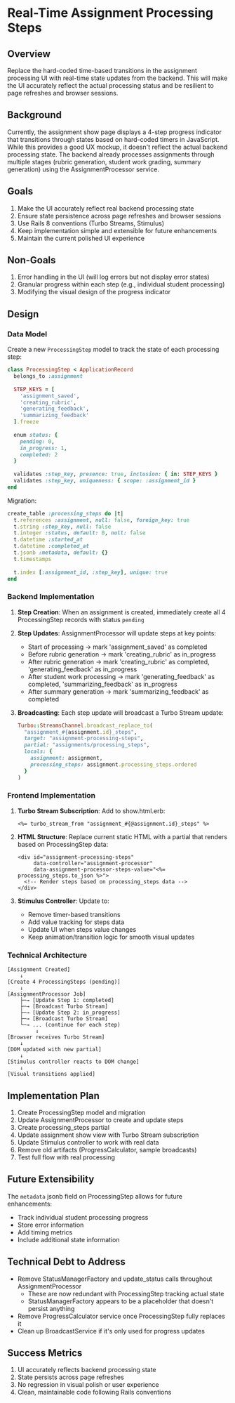 # Real-Time Assignment Processing Steps

## Overview
Replace the hard-coded time-based transitions in the assignment processing UI with real-time state updates from the backend. This will make the UI accurately reflect the actual processing status and be resilient to page refreshes and browser sessions.

## Background
Currently, the assignment show page displays a 4-step progress indicator that transitions through states based on hard-coded timers in JavaScript. While this provides a good UX mockup, it doesn't reflect the actual backend processing state. The backend already processes assignments through multiple stages (rubric generation, student work grading, summary generation) using the AssignmentProcessor service.

## Goals
1. Make the UI accurately reflect real backend processing state
2. Ensure state persistence across page refreshes and browser sessions
3. Use Rails 8 conventions (Turbo Streams, Stimulus)
4. Keep implementation simple and extensible for future enhancements
5. Maintain the current polished UI experience

## Non-Goals
1. Error handling in the UI (will log errors but not display error states)
2. Granular progress within each step (e.g., individual student processing)
3. Modifying the visual design of the progress indicator

## Design

### Data Model
Create a new `ProcessingStep` model to track the state of each processing step:

```ruby
class ProcessingStep < ApplicationRecord
  belongs_to :assignment
  
  STEP_KEYS = [
    'assignment_saved',
    'creating_rubric',
    'generating_feedback', 
    'summarizing_feedback'
  ].freeze
  
  enum status: {
    pending: 0,
    in_progress: 1,
    completed: 2
  }
  
  validates :step_key, presence: true, inclusion: { in: STEP_KEYS }
  validates :step_key, uniqueness: { scope: :assignment_id }
end
```

Migration:
```ruby
create_table :processing_steps do |t|
  t.references :assignment, null: false, foreign_key: true
  t.string :step_key, null: false
  t.integer :status, default: 0, null: false
  t.datetime :started_at
  t.datetime :completed_at
  t.jsonb :metadata, default: {}
  t.timestamps
  
  t.index [:assignment_id, :step_key], unique: true
end
```

### Backend Implementation

1. **Step Creation**: When an assignment is created, immediately create all 4 ProcessingStep records with status `pending`

2. **Step Updates**: AssignmentProcessor will update steps at key points:
   - Start of processing → mark 'assignment_saved' as completed
   - Before rubric generation → mark 'creating_rubric' as in_progress
   - After rubric generation → mark 'creating_rubric' as completed, 'generating_feedback' as in_progress
   - After student work processing → mark 'generating_feedback' as completed, 'summarizing_feedback' as in_progress
   - After summary generation → mark 'summarizing_feedback' as completed

3. **Broadcasting**: Each step update will broadcast a Turbo Stream update:
   ```ruby
   Turbo::StreamsChannel.broadcast_replace_to(
     "assignment_#{assignment.id}_steps",
     target: "assignment-processing-steps",
     partial: "assignments/processing_steps",
     locals: { 
       assignment: assignment,
       processing_steps: assignment.processing_steps.ordered
     }
   )
   ```

### Frontend Implementation

1. **Turbo Stream Subscription**: Add to show.html.erb:
   ```erb
   <%= turbo_stream_from "assignment_#{@assignment.id}_steps" %>
   ```

2. **HTML Structure**: Replace current static HTML with a partial that renders based on ProcessingStep data:
   ```erb
   <div id="assignment-processing-steps" 
        data-controller="assignment-processor"
        data-assignment-processor-steps-value="<%= processing_steps.to_json %>">
     <!-- Render steps based on processing_steps data -->
   </div>
   ```

3. **Stimulus Controller**: Update to:
   - Remove timer-based transitions
   - Add value tracking for steps data
   - Update UI when steps value changes
   - Keep animation/transition logic for smooth visual updates

### Technical Architecture

```
[Assignment Created] 
    ↓
[Create 4 ProcessingSteps (pending)]
    ↓
[AssignmentProcessor Job]
    ├─→ [Update Step 1: completed]
    ├─→ [Broadcast Turbo Stream]
    ├─→ [Update Step 2: in_progress]
    ├─→ [Broadcast Turbo Stream]
    └─→ ... (continue for each step)
         ↓
[Browser receives Turbo Stream]
    ↓
[DOM updated with new partial]
    ↓
[Stimulus controller reacts to DOM change]
    ↓
[Visual transitions applied]
```

## Implementation Plan

1. Create ProcessingStep model and migration
2. Update AssignmentProcessor to create and update steps
3. Create processing_steps partial
4. Update assignment show view with Turbo Stream subscription
5. Update Stimulus controller to work with real data
6. Remove old artifacts (ProgressCalculator, sample broadcasts)
7. Test full flow with real processing

## Future Extensibility

The `metadata` jsonb field on ProcessingStep allows for future enhancements:
- Track individual student processing progress
- Store error information
- Add timing metrics
- Include additional state information

## Technical Debt to Address

- Remove StatusManagerFactory and update_status calls throughout AssignmentProcessor
  - These are now redundant with ProcessingStep tracking actual state
  - StatusManagerFactory appears to be a placeholder that doesn't persist anything
- Remove ProgressCalculator service once ProcessingStep fully replaces it
- Clean up BroadcastService if it's only used for progress updates

## Success Metrics

1. UI accurately reflects backend processing state
2. State persists across page refreshes
3. No regression in visual polish or user experience
4. Clean, maintainable code following Rails conventions